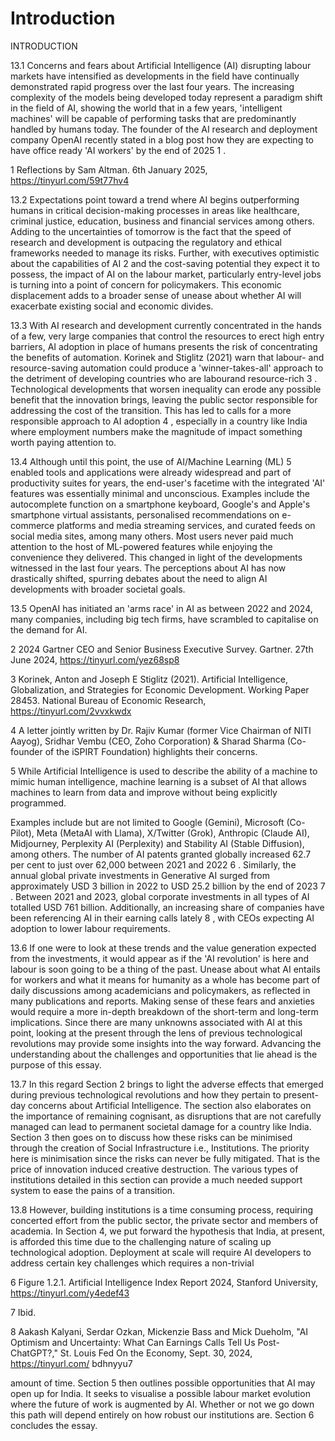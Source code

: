 # Introduction

INTRODUCTION

13.1  Concerns and fears about Artificial Intelligence (AI) disrupting labour markets have intensified as developments in the field have continually demonstrated rapid progress over  the  last  four  years.  The  increasing  complexity  of  the  models  being  developed today represent a paradigm shift in the field of AI, showing the world that in a few years, 'intelligent machines' will be capable of performing tasks that are predominantly handled by humans today. The founder of the AI research and deployment company OpenAI recently stated in a blog post how they are expecting to have office ready 'AI workers' by the end of 2025 1 .

1   Reflections by Sam Altman. 6th January 2025, https://tinyurl.com/59t77hv4

13.2 Expectations  point  toward  a  trend  where  AI  begins  outperforming  humans  in critical decision-making processes in areas like healthcare, criminal justice, education, business and financial services among others. Adding to the uncertainties of tomorrow is the fact that the speed of research and development is outpacing the regulatory and ethical  frameworks  needed  to  manage  its  risks.  Further,  with  executives  optimistic about the capabilities of AI 2 and the cost-saving potential they expect it to possess, the impact of AI on the labour market, particularly entry-level jobs is turning into a point of concern for policymakers. This economic displacement adds to a broader sense of unease about whether AI will exacerbate existing social and economic divides.

13.3 With AI research and development currently concentrated in the hands of a few, very large companies that control the resources to erect high entry barriers, AI adoption in place of humans presents the risk of concentrating the benefits of automation. Korinek and Stiglitz (2021) warn that labour- and resource-saving automation could produce a 'winner-takes-all' approach to the detriment of developing countries who are labourand  resource-rich 3 .  Technological  developments  that  worsen  inequality  can  erode any possible benefit that the innovation brings, leaving the public sector responsible for addressing the cost of the transition. This has led to calls for a more responsible approach to AI adoption 4 , especially in a country like India where employment numbers make the magnitude of impact something worth paying attention to.

13.4 Although until this point, the use of AI/Machine Learning (ML) 5  enabled tools and applications  were  already  widespread  and  part  of  productivity  suites  for  years, the end-user's facetime with the integrated 'AI' features was essentially minimal and unconscious. Examples include the autocomplete function on a smartphone keyboard, Google's  and  Apple's  smartphone  virtual  assistants,  personalised  recommendations on e-commerce platforms and media streaming services, and curated feeds on social media sites, among many others. Most users never paid much attention to the host of ML-powered features while enjoying the convenience they delivered. This changed in light of the developments witnessed in the last four years. The perceptions about AI has now drastically shifted, spurring debates about the need to align AI developments with broader societal goals.

13.5  OpenAI  has  initiated  an  'arms  race'  in  AI  as  between  2022  and  2024,  many companies, including big tech firms, have scrambled to capitalise on the demand for AI.

2  2024 Gartner CEO and Senior Business Executive Survey. Gartner. 27th June 2024, https://tinyurl.com/yez68sp8

3  Korinek, Anton and Joseph E Stiglitz (2021). Artificial Intelligence, Globalization, and Strategies for Economic Development. Working Paper 28453. National Bureau of Economic Research, https://tinyurl.com/2vvxkwdx

4  A letter jointly written by Dr. Rajiv Kumar (former Vice Chairman of NITI Aayog), Sridhar Vembu (CEO, Zoho Corporation) &amp; Sharad Sharma (Co-founder of the iSPIRT Foundation) highlights their concerns.

5  While Artificial Intelligence is used to describe the ability of a machine to mimic human intelligence, machine learning is a subset of AI that allows machines to learn from data and improve without being explicitly programmed.

Examples include but are not limited to Google (Gemini), Microsoft (Co-Pilot), Meta (MetaAI with Llama), X/Twitter (Grok), Anthropic (Claude AI), Midjourney, Perplexity AI (Perplexity) and Stability AI (Stable Diffusion), among others. The number of AI patents granted globally increased 62.7 per cent to just over 62,000 between 2021 and 2022 6 . Similarly, the annual global private investments in Generative AI surged from approximately USD 3 billion in 2022 to USD 25.2 billion by the end of 2023 7 . Between 2021 and 2023, global corporate investments in all types of AI totalled USD 761 billion. Additionally, an increasing share of companies have been referencing AI in their earning calls lately 8 , with CEOs expecting AI adoption to lower labour requirements.

13.6 If one were to look at these trends and the value generation expected from the investments, it would appear as if the 'AI revolution' is here and labour is soon going to be a thing of the past. Unease about what AI entails for workers and what it means for humanity as a whole has become part of daily discussions among academicians and policymakers, as reflected in many publications and reports. Making sense of these fears and anxieties would require a more in-depth breakdown of the short-term and long-term  implications.  Since  there  are  many  unknowns  associated  with  AI  at  this point, looking at the present through the lens of previous technological revolutions may provide some insights into the way forward. Advancing the understanding about the challenges and opportunities that lie ahead is the purpose of this essay.

13.7  In this regard Section 2 brings to light the adverse effects that emerged during previous technological revolutions and how they pertain to present-day concerns about Artificial  Intelligence.  The  section  also  elaborates  on  the  importance  of  remaining cognisant, as disruptions that are not carefully managed can lead to permanent societal damage for a country like India. Section 3 then goes on to discuss how these risks can be minimised through the creation of Social Infrastructure i.e., Institutions. The priority here is minimisation since the risks can never be fully mitigated. That is the price of innovation induced creative destruction. The various types of institutions detailed in this section can provide a much needed support system to ease the pains of a transition.

13.8 However, building institutions is a time consuming process, requiring concerted effort from the public sector, the private sector and members of academia. In Section 4, we put forward the hypothesis that India, at present, is afforded this time due to the challenging nature of scaling up technological adoption. Deployment at scale will require AI developers to address certain key challenges which requires a non-trivial

6  Figure 1.2.1. Artificial Intelligence Index Report 2024, Stanford University, https://tinyurl.com/y4edef43

7   Ibid.

8  Aakash Kalyani, Serdar Ozkan, Mickenzie Bass and Mick Dueholm, "AI Optimism and Uncertainty: What Can Earnings Calls Tell Us Post-ChatGPT?," St. Louis Fed On the Economy, Sept. 30, 2024, https://tinyurl.com/ bdhnyyu7

amount of time. Section 5 then outlines possible opportunities that AI may open up for India. It seeks to visualise a possible labour market evolution where the future of work is augmented by AI. Whether or not we go down this path will depend entirely on how robust our institutions are. Section 6 concludes the essay.

##